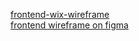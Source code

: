 [frontend-wix-wireframe](https://kjraja217.wixsite.com/ico-manager)  
[frontend wireframe on figma](https://www.figma.com/file/quiYstCx1RxrPcMN2UtvRT/Rad-launch?node-id=10540%3A17983)
